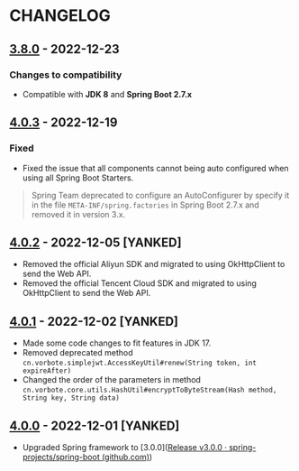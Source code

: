 # CHANGELOG

## [3.8.0](https://github.com/zihluwang/vorbote-framework/releases/tag/v3.8.0) - 2022-12-23

### Changes to compatibility

- Compatible with **JDK 8** and **Spring Boot 2.7.x**

## [4.0.3](https://github.com/zihluwang/vorbote-framework/releases/tag/v4.0.3) - 2022-12-19

### Fixed

- Fixed the issue that all components cannot being auto configured when using all Spring Boot Starters.

> Spring Team deprecated to configure an AutoConfigurer by specify it in the file `META-INF/spring.factories` in Spring 
> Boot 2.7.x and removed it in version 3.x.

## [4.0.2](https://github.com/zihluwang/vorbote-framework/releases/tag/v4.0.2) - 2022-12-05 [YANKED]

- Removed the official Aliyun SDK and migrated to using OkHttpClient to send the Web API.
- Removed the official Tencent Cloud SDK and migrated to using OkHttpClient to send the Web API.

## [4.0.1](https://github.com/zihluwang/vorbote-framework/releases/tag/v4.0.1) - 2022-12-02 [YANKED]

- Made some code changes to fit features in JDK 17.
- Removed deprecated method `cn.vorbote.simplejwt.AccessKeyUtil#renew(String token, int expireAfter)`
- Changed the order of the parameters in method `cn.vorbote.core.utils.HashUtil#encryptToByteStream(Hash method, String key, String data)`

## [4.0.0](https://github.com/zihluwang/vorbote-framework/releases/tag/v4.0.0) - 2022-12-01 [YANKED]

- Upgraded Spring framework to [3.0.0]([Release v3.0.0 · spring-projects/spring-boot (github.com)](https://github.com/spring-projects/spring-boot/releases/tag/v3.0.0))


